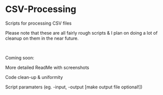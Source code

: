 # CSV-Processing
Scripts for processing CSV files

Please note that these are all fairly rough scripts & I plan on doing a lot of cleanup on them in the near future.

&nbsp;

Coming soon:

More detailed ReadMe with screenshots

Code clean-up & uniformity

Script paramaters (eg. -input, -output [make output file optional!])
